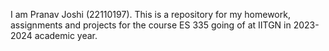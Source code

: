 I am Pranav Joshi (22110197). This is a repository for my homework, assignments and projects for the course ES 335 going of at IITGN in 2023-2024 academic year.
